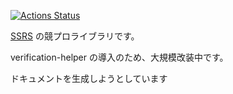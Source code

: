  [![Actions Status](https://github.com/SSRS-cp/Competitive_Programming/workflows/verify/badge.svg)](https://github.com/SSRS-cp/Competitive_Programming/actions)
 
[SSRS](https://atcoder.jp/users/SSRS) の競プロライブラリです。

verification-helper の導入のため、大規模改装中です。

ドキュメントを生成しようとしています
